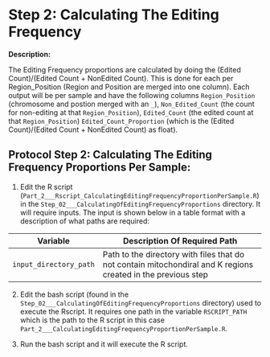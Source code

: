 # Step 2: Calculating The Editing Frequency

**Description:**

The Editing Frequency proportions are calculated by doing the (Edited Count)/(Edited Count + NonEdited Count). This is done for each per Region_Position (Region and Position are merged into one column). 
Each output will be per sample and have the following columns `Region_Position` (chromosome and postion merged with an `_`), `Non_Edited_Count` (the count for non-editing at that `Region_Position`), `Edited_Count` (the edited count at that `Region_Position`) `Edited_Count_Proportion` (which is the (Edited Count)/(Edited Count + NonEdited Count) as float).

## Protocol Step 2: Calculating The Editing Frequency Proportions Per Sample:

1) Edit the R script (`Part_2___Rscript_CalculatingEditingFrequencyProportionPerSample.R`) in the `Step_02___CalculatingOfEditingFrequencyProportions` directory. It will require inputs. The input is shown below in a table format with a description of what paths are required:

| Variable | Description Of Required Path |
| --------------- | --------------- |
| `input_directory_path`    | Path to the directory with files that do not contain mitochondiral and K regions created in the previous step    |

2)  Edit the bash script (found in the `Step_02___CalculatingOfEditingFrequencyProportions` directory) used to execute the Rscript. It requires one path in the variable `RSCRIPT_PATH` which is the path to the R script in this case `Part_2___CalculatingEditingFrequencyProportionPerSample.R`.

3)  Run the bash script and it will execute the R script. 
